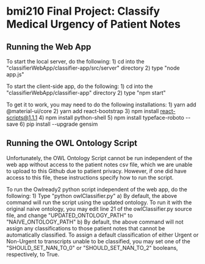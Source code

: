 # bmi210 Final Project: Classify Medical Urgency of Patient Notes
## Running the Web App
To start the local server, do the following:
    1) cd into the "classifierWebApp/classifier-app/src/server" directory
    2) type "node app.js"

To start the client-side app, do the following:
    1) cd into the "classifierWebApp/classifier-app" directory
    2) type "npm start"

To get it to work, you may need to do the following installations:
    1) yarn add @material-ui/core
    2) yarn add react-bootstrap
    3) npm install react-scripts@1.1.1
    4) npm install python-shell
    5) npm install typeface-roboto --save
    6) pip install --upgrade gensim

## Running the OWL Ontology Script
Unfortunately, the OWL Ontology Script cannot be run independent of the web app without access to the patient notes csv file, which we are unable to upload to this Github due to patient privacy. However, if one did have access to this file, these instructions specify how to run the script.

To run the Owlready2 python script independent of the web app, do the following:
    1) Type "python owlClassifier.py"
        a) By default, the above command will run the script using the updated ontology. To run it with the original naive ontology,
           you may edit line 21 of the owlClassifier.py source file, and change "UPDATED_ONTOLOGY_PATH" to "NAIVE_ONTOLOGY_PATH"
        b) By default, the above command will not assign any classifications to those patient notes that cannot be automatically classified. To assign a default classification of either Urgent or Non-Urgent to transcripts unable to be classified, you may set one of the "SHOULD_SET_NAN_TO_0" or "SHOULD_SET_NAN_TO_2" booleans, respectively, to True. 
